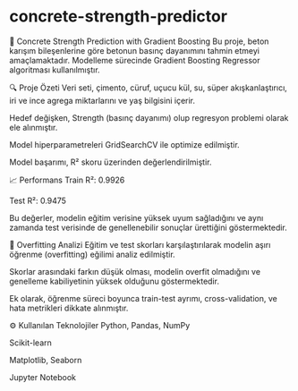 # concrete-strength-predictor

🧱 Concrete Strength Prediction with Gradient Boosting
Bu proje, beton karışım bileşenlerine göre betonun basınç dayanımını tahmin etmeyi amaçlamaktadır. Modelleme sürecinde Gradient Boosting Regressor algoritması kullanılmıştır.

🔍 Proje Özeti
Veri seti, çimento, cüruf, uçucu kül, su, süper akışkanlaştırıcı, iri ve ince agrega miktarlarını ve yaş bilgisini içerir.

Hedef değişken, Strength (basınç dayanımı) olup regresyon problemi olarak ele alınmıştır.

Model hiperparametreleri GridSearchCV ile optimize edilmiştir.

Model başarımı, R² skoru üzerinden değerlendirilmiştir.

📈 Performans
Train R²: 0.9926

Test R²: 0.9475

Bu değerler, modelin eğitim verisine yüksek uyum sağladığını ve aynı zamanda test verisinde de genellenebilir sonuçlar ürettiğini göstermektedir.

🧠 Overfitting Analizi
Eğitim ve test skorları karşılaştırılarak modelin aşırı öğrenme (overfitting) eğilimi analiz edilmiştir.

Skorlar arasındaki farkın düşük olması, modelin overfit olmadığını ve genelleme kabiliyetinin yüksek olduğunu göstermektedir.

Ek olarak, öğrenme süreci boyunca train-test ayrımı, cross-validation, ve hata metrikleri dikkate alınmıştır.

⚙️ Kullanılan Teknolojiler
Python, Pandas, NumPy

Scikit-learn

Matplotlib, Seaborn

Jupyter Notebook
